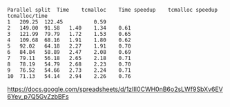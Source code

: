 ```tsv
Parallel split	Time	tcmalloc	Time speedup	tcmalloc speedup	tcmalloc/time
1	209.25	122.45			0.59
2	149.00	91.58	1.40	1.34	0.61
3	121.99	79.79	1.72	1.53	0.65
4	109.68	68.16	1.91	1.80	0.62
5	92.02	64.18	2.27	1.91	0.70
6	84.84	58.89	2.47	2.08	0.69
7	79.11	56.18	2.65	2.18	0.71
8	78.19	54.79	2.68	2.23	0.70
9	76.52	54.66	2.73	2.24	0.71
10	71.13	54.14	2.94	2.26	0.76
```

https://docs.google.com/spreadsheets/d/1zIII0CWH0nB6o2sLWf9SbXv6EV6Yev_p7Q5GvZzbBFs
